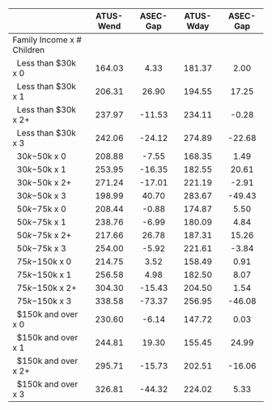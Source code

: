 
|                      |    ATUS-Wend |     ASEC-Gap |    ATUS-Wday |     ASEC-Gap |
| -------------------- | :----------: | :----------: | :----------: | :----------: |
| Family Income x # Children |              |              |              |              |
| &nbsp;&nbsp;Less than $30k x 0 |       164.03 |         4.33 |       181.37 |         2.00 |
| &nbsp;&nbsp;Less than $30k x 1 |       206.31 |        26.90 |       194.55 |        17.25 |
| &nbsp;&nbsp;Less than $30k x 2+ |       237.97 |       -11.53 |       234.11 |        -0.28 |
| &nbsp;&nbsp;Less than $30k x 3 |       242.06 |       -24.12 |       274.89 |       -22.68 |
| &nbsp;&nbsp;$30k-$50k x 0 |       208.88 |        -7.55 |       168.35 |         1.49 |
| &nbsp;&nbsp;$30k-$50k x 1 |       253.95 |       -16.35 |       182.55 |        20.61 |
| &nbsp;&nbsp;$30k-$50k x 2+ |       271.24 |       -17.01 |       221.19 |        -2.91 |
| &nbsp;&nbsp;$30k-$50k x 3 |       198.99 |        40.70 |       283.67 |       -49.43 |
| &nbsp;&nbsp;$50k-$75k x 0 |       208.44 |        -0.88 |       174.87 |         5.50 |
| &nbsp;&nbsp;$50k-$75k x 1 |       238.76 |        -6.99 |       180.09 |         4.84 |
| &nbsp;&nbsp;$50k-$75k x 2+ |       217.66 |        26.78 |       187.31 |        15.26 |
| &nbsp;&nbsp;$50k-$75k x 3 |       254.00 |        -5.92 |       221.61 |        -3.84 |
| &nbsp;&nbsp;$75k-$150k x 0 |       214.75 |         3.52 |       158.49 |         0.91 |
| &nbsp;&nbsp;$75k-$150k x 1 |       256.58 |         4.98 |       182.50 |         8.07 |
| &nbsp;&nbsp;$75k-$150k x 2+ |       304.30 |       -15.43 |       204.50 |         1.54 |
| &nbsp;&nbsp;$75k-$150k x 3 |       338.58 |       -73.37 |       256.95 |       -46.08 |
| &nbsp;&nbsp;$150k and over x 0 |       230.60 |        -6.14 |       147.72 |         0.03 |
| &nbsp;&nbsp;$150k and over x 1 |       244.81 |        19.30 |       155.45 |        24.99 |
| &nbsp;&nbsp;$150k and over x 2+ |       295.71 |       -15.73 |       202.51 |       -16.06 |
| &nbsp;&nbsp;$150k and over x 3 |       326.81 |       -44.32 |       224.02 |         5.33 |


